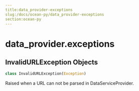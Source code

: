 ```yaml
---
title:data_provider-exceptions
slug:/docs/ocean-py/data_provider-exceptions
section:ocean-py
---
```

<a name="data_provider.exceptions"></a>
# data\_provider.exceptions

<a name="data_provider.exceptions.InvalidURLException"></a>
## InvalidURLException Objects

```python
class InvalidURLException(Exception)
```

Raised when a URL can not be parsed in DataServiceProvider.

